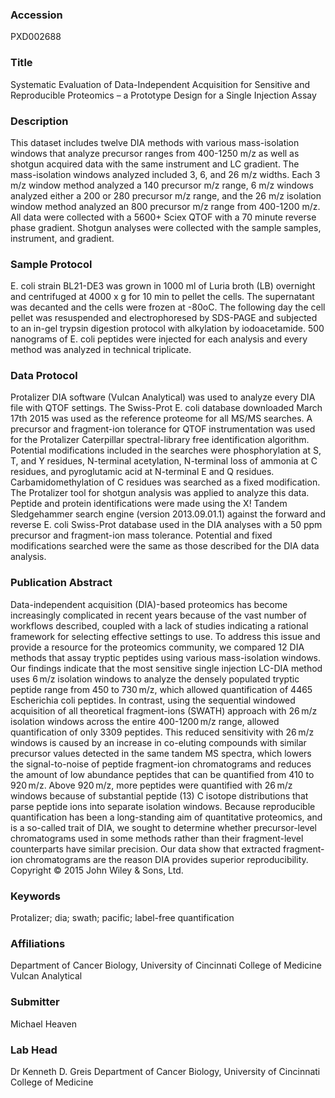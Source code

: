 ### Accession
PXD002688

### Title
Systematic Evaluation of Data-Independent Acquisition for Sensitive and Reproducible Proteomics – a Prototype Design for a Single Injection Assay

### Description
This dataset includes twelve DIA methods with various mass-isolation windows that analyze precursor ranges from 400-1250 m/z as well as shotgun acquired data with the same instrument and LC gradient.  The mass-isolation windows analyzed included 3, 6, and 26 m/z widths.  Each 3 m/z window method analyzed a 140 precursor m/z range, 6 m/z windows analyzed either a 200 or 280 precursor m/z range, and the 26 m/z isolation window method analyzed an 800 precursor m/z range from 400-1200 m/z.  All data were collected with a 5600+ Sciex QTOF with a 70 minute reverse phase gradient.  Shotgun analyses were collected with the sample samples, instrument, and gradient.

### Sample Protocol
E. coli strain BL21-DE3 was grown in 1000 ml of Luria broth (LB) overnight and centrifuged at 4000 x g for 10 min to pellet the cells.  The supernatant was decanted and the cells were frozen at -80oC.  The following day the cell pellet was resuspended and electrophoresed by SDS-PAGE and subjected to an in-gel trypsin digestion protocol with alkylation by iodoacetamide.  500 nanograms of E. coli peptides were injected for each analysis and every method was analyzed in technical triplicate.

### Data Protocol
Protalizer DIA software (Vulcan Analytical) was used to analyze every DIA file with QTOF settings.  The Swiss-Prot E. coli database downloaded March 17th 2015 was used as the reference proteome for all MS/MS searches.  A precursor and fragment-ion tolerance for QTOF instrumentation was used for the Protalizer Caterpillar spectral-library free identification algorithm.  Potential modifications included in the searches were phosphorylation at S, T, and Y residues, N-terminal acetylation, N-terminal loss of ammonia at C residues, and pyroglutamic acid at N-terminal E and Q residues.  Carbamidomethylation of C residues was searched as a fixed modification. The Protalizer tool for shotgun analysis was applied to analyze this data.  Peptide and protein identifications were made using the X! Tandem Sledgehammer search engine (version 2013.09.01.1) against the forward and reverse E. coli Swiss-Prot database used in the DIA analyses with a 50 ppm precursor and fragment-ion mass tolerance.  Potential and fixed modifications searched were the same as those described for the DIA data analysis.

### Publication Abstract
Data-independent acquisition (DIA)-based proteomics has become increasingly complicated in recent years because of the vast number of workflows described, coupled with a lack of studies indicating a rational framework for selecting effective settings to use. To address this issue and provide a resource for the proteomics community, we compared 12 DIA methods that assay tryptic peptides using various mass-isolation windows. Our findings indicate that the most sensitive single injection LC-DIA method uses 6&#x2009;m/z isolation windows to analyze the densely populated tryptic peptide range from 450 to 730&#x2009;m/z, which allowed quantification of 4465 Escherichia coli peptides. In contrast, using the sequential windowed acquisition of all theoretical fragment-ions (SWATH) approach with 26&#x2009;m/z isolation windows across the entire 400-1200&#x2009;m/z range, allowed quantification of only 3309 peptides. This reduced sensitivity with 26&#x2009;m/z windows is caused by an increase in co-eluting compounds with similar precursor values detected in the same tandem MS spectra, which lowers the signal-to-noise of peptide fragment-ion chromatograms and reduces the amount of low abundance peptides that can be quantified from 410 to 920&#x2009;m/z. Above 920&#x2009;m/z, more peptides were quantified with 26&#x2009;m/z windows because of substantial peptide (13) C isotope distributions that parse peptide ions into separate isolation windows. Because reproducible quantification has been a long-standing aim of quantitative proteomics, and is a so-called trait of DIA, we sought to determine whether precursor-level chromatograms used in some methods rather than their fragment-level counterparts have similar precision. Our data show that extracted fragment-ion chromatograms are the reason DIA provides superior reproducibility. Copyright &#xa9; 2015 John Wiley &amp; Sons, Ltd.

### Keywords
Protalizer; dia; swath; pacific; label-free quantification

### Affiliations
Department of Cancer Biology, University of Cincinnati College of Medicine
Vulcan Analytical

### Submitter
Michael Heaven

### Lab Head
Dr Kenneth D. Greis
Department of Cancer Biology, University of Cincinnati College of Medicine


